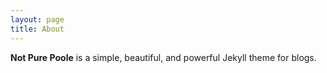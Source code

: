 ```yaml
---
layout: page
title: About
---
```


**Not Pure Poole** is a simple, beautiful, and powerful Jekyll theme for blogs. 
